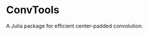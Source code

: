 # ConvTools
<!---
[![Build Status](https://github.com/subinbg/ConvTools.jl/actions/workflows/CI.yml/badge.svg?branch=main)](https://github.com/subinbg/ConvTools.jl/actions/workflows/CI.yml?query=branch%3Amain)
[![Coverage](https://codecov.io/gh/subinbg/ConvTools.jl/branch/main/graph/badge.svg)](https://codecov.io/gh/subinbg/ConvTools.jl)
--->

A Julia package for efficient center-padded convolution.